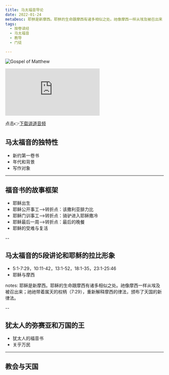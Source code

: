 ```yaml
---
title: 马太福音导论
date: 2022-01-24
metaDesc: 耶稣是新摩西。耶稣的生命跟摩西有诸多相似之处。祂像摩西一样从埃及被召出来；祂祂带着属天的权柄（7:29），重新解释摩西的律法，颁布了天国的新律法。
tags:
  - 按卷读经
  - 马太福音
  - 教导
  - 门徒

---
```


![Gospel of Matthew](https://i.ibb.co/ch3S0vW/slide-02.jpg)


<iframe src="https://res.cloudinary.com/jeshurun/video/upload/v1647327360/audio/%E9%A9%AC%E5%A4%AA%E7%A6%8F%E9%9F%B3%E6%A6%82%E8%AE%BA%E5%8F%8A%E9%97%AE%E9%A2%98%E8%AE%A8%E8%AE%BA_sr9tjt.mp4" class="resize-both" frameborder="0"></iframe>

点击👉[下载讲道音频](https://www.geshandi.top/s/ZVHr)


## 马太福音的独特性
+ 新约第一卷书
+ 年代和背景
+ 写作对象

---

## 福音书的故事框架
+ 耶稣出生
+ 耶稣公开事工-->转折点：该撒利亚腓力比
+ 耶稣门训事工-->转折点：骑驴进入耶稣撒冷
+ 耶稣最后一周-->转折点：最后的晚餐
+ 耶稣的受难与复活

--

## 马太福音的5段讲论和耶稣的拉比形象
+ 5:1-7:29，10:11-42，13:1-52，18:1-35，23:1-25:46
+ 耶稣与摩西

notes: 耶稣是新摩西。耶稣的生命跟摩西有诸多相似之处。祂像摩西一样从埃及被召出来；祂祂带着属天的权柄（7:29），重新解释摩西的律法，颁布了天国的新律法。


--


## 犹太人的弥赛亚和万国的王

+ 犹太人的福音书
+ 关乎万民

---

## 教会与天国

